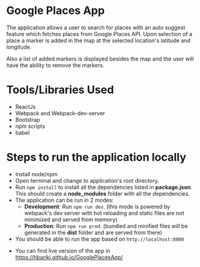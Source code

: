 # Google Places App
The application allows a user to search for places with an auto suggest feature which fetches places from Google Places API. Upon selection of a place a marker is added in the map at the selected location's latitude and longitude.

Also a list of added markers is displayed besides the map and the user will have the ability to remove the markers.

# Tools/Libraries Used
*   ReactJs
*   Webpack and Webpack-dev-server
*   Bootstrap
*   npm scripts
*   babel

# Steps to run the application locally
*   Install node/npm
*   Open terminal and change to application's root directory.
*   Run `npm install` to install all the dependencies listed in **package.json**. This should create a **node_modules** folder with all the dependencies.
*   The application can be run in 2 modes:
    * **Development**: Run `npm run dev`. (this mode is powered by webpack's dev server with hot reloading and static files are not minimized and served from memory)
    * **Production**: Run `npm run prod`. (bundled and minified files will be generated in the **dist** folder and are served from there)
*   You should be able to run the app based on `http://localhost:8080`
- You can find live version of the app in https://hbariki.github.io/GooglePlacesApp/
